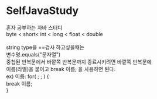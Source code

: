 # SelfJavaStudy
혼자 공부하는 자바 스터디<br>
byte < short< int < long < float < double <br>
<br>
string type을 ==검사 하고싶을때는<br>
변수명.equals("문자열") 
<br>
중첩된 반복문에서 바깥쪽 반복문까지 종료시키려면 바깥쪽 반복문에<br>
          이름(라벨)을 붙이고 break 이름; 을 사용하면 된다. <br>
<bold>ex) 이름: for( ; ; ) {<br>
          break 이름;<br>
          }</bold>
